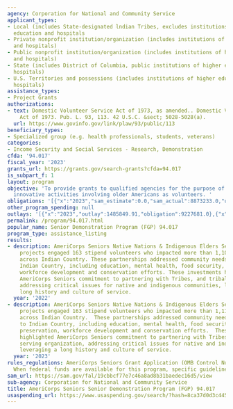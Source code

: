 ```yaml
---
agency: Corporation for National and Community Service
applicant_types:
- Local (includes State-designated lndian Tribes, excludes institutions of higher
  education and hospitals
- Private nonprofit institution/organization (includes institutions of higher education
  and hospitals)
- Public nonprofit institution/organization (includes institutions of higher education
  and hospitals)
- State (includes District of Columbia, public institutions of higher education and
  hospitals)
- U.S. Territories and possessions (includes institutions of higher education and
  hospitals)
assistance_types:
- Project Grants
authorizations:
- text: Domestic Volunteer Service Act of 1973, as amended.. Domestic Volunteer Service
    Act of 1973. Pub. L. 93, 113. 42 U.S.C. &sect; 5028-5028(a).
  url: https://www.govinfo.gov/link/plaw/93/public/113
beneficiary_types:
- Specialized group (e.g. health professionals, students, veterans)
categories:
- Income Security and Social Services - Research, Demonstration
cfda: '94.017'
fiscal_year: '2023'
grants_url: https://grants.gov/search-grants?cfda=94.017
is_subpart_f: 1
layout: program
objective: 'To provide grants to qualified agencies for the purpose of conducting
  innovative activities involving older Americans as volunteers. '
obligations: '[{"x":"2023","sam_estimate":0.0,"sam_actual":8873233.0,"usa_spending_actual":10487773.0},{"x":"2024","sam_estimate":0.0,"sam_actual":518674.0,"usa_spending_actual":-2028134.73},{"x":"2025","sam_estimate":0.0,"sam_actual":518674.0,"usa_spending_actual":0.0}]'
other_program_spending: null
outlays: '[{"x":"2023","outlay":1485849.91,"obligation":9227681.0},{"x":"2024","outlay":0.0,"obligation":779424.0},{"x":"2025","outlay":0.0,"obligation":0.0}]'
permalink: /program/94.017.html
popular_name: Senior Demonstration Program (FGP) 94.017
program_type: assistance_listing
results:
- description: AmeriCorps Seniors Native Nations & Indigenous Elders Senior Demonstration
    projects engaged 163 stipend volunteers who impacted more than 1,100 beneficiaries
    across Indian Country. These partnerships addressed community needs specific to
    Indian Country, including education, mental health, food security, language preservation,
    workforce development and conservation efforts. These investments highlighted
    AmeriCorps Seniors commitment to partnering with Tribes, and tribal serving organizations,
    addressing critical issues for native and indigenous communities, leveraging a
    long history and culture of service.
  year: '2022'
- description: AmeriCorps Seniors Native Nations & Indigenous Elders Senior Demonstration
    projects engaged 163 stipend volunteers who impacted more than 1,110 beneficiaries
    across Indian Country.  These partnerships addressed community needs specific
    to Indian Country, including education, mental health, food security, language
    preservation, workforce development and conservation efforts.  These investments
    highlighted AmeriCorps Seniors commitment to partnering with Tribes, and tribal
    serving organization, addressing critical issues for native and indigenous communities,
    leveraging a long history and culture of service.
  year: '2023'
rules_regulations: AmeriCorps Seniors Grant Application (OMB Control No. 3045-0035).
  When federal funds are available for this program, specific guidelines will be developed.
sam_url: https://sam.gov/fal/19cbbcf77e7c46a8ad8b31baedec16d5/view
sub-agency: Corporation for National and Community Service
title: AmeriCorps Seniors Senior Demonstration Program (FGP) 94.017
usaspending_url: https://www.usaspending.gov/search/?hash=8ca37d0d3c4454c0771e16db553d7d72
---
```


